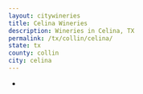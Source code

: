 ```yaml
---
layout: citywineries
title: Celina Wineries
description: Wineries in Celina, TX
permalink: /tx/collin/celina/
state: tx
county: collin
city: celina
---
```

-
